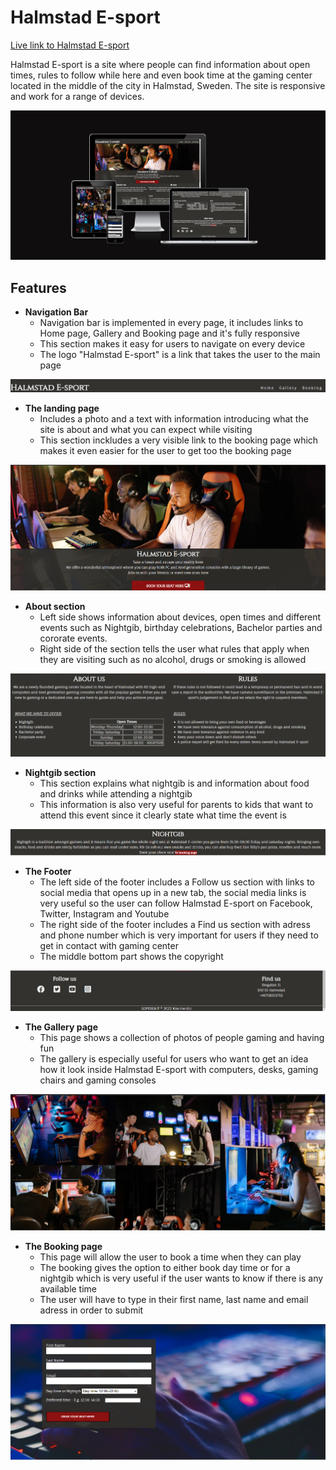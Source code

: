 # Halmstad E-sport
[Live link to Halmstad E-sport](https://herrlin85.github.io/Halmstad-E-sport/)

Halmstad E-sport is a site where people can find information about open times, rules to follow while here and even book time at the gaming center located in the middle of the city in Halmstad, Sweden. The site is responsive and work for a range of devices.

![responsive design image](assets/images/Readme-images//responsive.png)

## Features

 - **Navigation Bar**
     - Navigation bar is implemented in every page, it includes links to Home page, Gallery and Booking page and it's fully responsive
    - This section makes it easy for users to navigate on every device 
    - The logo "Halmstad E-sport" is a link that takes the user to the main page


![Navigation bar](assets/images/Readme-images/Nav.png)

 - **The landing page**
     - Includes a photo and a text with information introducing what the site is about and what you can expect while visiting
     - This section inckludes a very visible link to the booking page which makes it even easier for the user to get too the booking page

![Landing page photo with link](assets/images/Readme-images/landing.png)

 - **About section**
     - Left side shows information about devices, open times and different events such as Nightgib, birthday celebrations, Bachelor parties and cororate events.
     - Right side of the section tells the user what rules that apply when they are visiting such as no alcohol, drugs or smoking is allowed

![About section](assets/images/Readme-images/About.png)

 - **Nightgib section**
     - This section explains what nightgib is and information about food and drinks while attending a nightgib
     - This information is also very useful for parents to kids that want to attend this event since it clearly state what time the event is

![Nightgib section](assets/images/Readme-images/Nightgib.png)

 - **The Footer**
     - The left side of the footer includes a Follow us section with links to social media that opens up in a new tab, the social media links is very useful so the user can follow Halmstad E-sport on Facebook, Twitter, Instagram and Youtube
     - The right side of the footer includes a Find us section with adress and phone number which is very important for users if they need to get in contact with gaming center
     - The middle bottom part shows the copyright

![Footer section](assets/images/Readme-images/footer.png)

 - **The Gallery page**
    - This page shows a collection of photos of people gaming and having fun
    - The gallery is especially useful for users who want to get an idea how it look inside Halmstad E-sport with computers, desks, gaming chairs and gaming consoles

![Gallery section](assets/images/Readme-images/gallery.png)

 - **The Booking page**
    - This page will allow the user to book a time when they can play
    - The booking gives the option to either book day time or for a nightgib which is very useful if the user wants to know if there is any available time
    - The user will have to type in their first name, last name and email adress in order to submit 

![The Booking page](assets/images/Readme-images/booking.png)